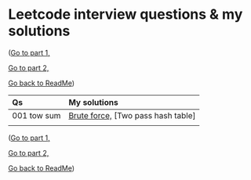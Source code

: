 # Leetcode interview questions & my solutions

([Go to part 1,](./part1.md)

[Go to part 2,](./part2.md)

[Go back to ReadMe](./README.md))

|Qs|My solutions|
|:-|:-|
|001 tow sum |[Brute force,](./leetcode/001twosum.py) [Two pass hash table]|
||


([Go to part 1,](./part1.md)

[Go to part 2,](./part2.md)

[Go back to ReadMe](./README.md))